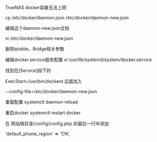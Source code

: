 TrueNAS docker容器无法上网

cp /etc/docker/daemon.json /etc/docker/daemon-new.json

编辑这个daemon-new.json文档

vi /etc/docker/daemon-new.json

删除iptable，Bridge相关参数

编辑docker.service服务配置
vi /usr/lib/systemd/system/docker.service

找到在[Service]段下的

ExecStart=/usr/bin/dockerd 后面加入

--config-file=/etc/docker/daemon-new.json

重载配置
systemctl daemon-reload

重启docker
systemctl restart docker

在 网站根目录/config/config.php 的最后一行中添加

  'default_phone_region' => 'CN',
